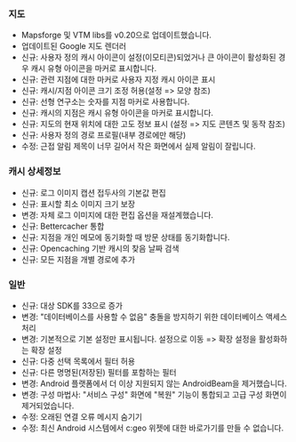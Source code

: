 ### 지도
- Mapsforge 및 VTM libs를 v0.20으로 업데이트했습니다.
- 업데이트된 Google 지도 렌더러
- 신규: 사용자 정의 캐시 아이콘이 설정(이모티콘)되었거나 큰 아이콘이 활성화된 경우 캐시 유형 아이콘을 마커로 표시합니다.
- 신규: 관련 지점에 대한 마커로 사용자 지정 캐시 아이콘 표시
- 신규: 캐시/지점 아이콘 크기 조정 허용(설정 => 모양 참조)
- 신규: 선형 연구소는 숫자를 지점 마커로 사용합니다.
- 신규: 캐시의 지점은 캐시 유형 아이콘을 마커로 표시합니다.
- 신규: 지도의 현재 위치에 대한 고도 정보 표시 (설정 => 지도 콘텐츠 및 동작 참조)
- 신규: 사용자 정의 경로 프로필(내부 경로에만 해당)
- 수정: 근접 알림 제목이 너무 길어서 작은 화면에서 실제 알림이 잘립니다.

### 캐시 상세정보
- 신규: 로그 이미지 캡션 접두사의 기본값 편집
- 신규: 표시할 최소 이미지 크기 보장
- 변경: 자체 로그 이미지에 대한 편집 옵션을 재설계했습니다.
- 신규: Bettercacher 통합
- 신규: 지점을 개인 메모에 동기화할 때 방문 상태를 동기화합니다.
- 신규: Opencaching 기반 캐시의 찾음 날짜 검색
- 신규: 모든 지점을 개별 경로에 추가

### 일반
- 신규: 대상 SDK를 33으로 증가
- 변경: "데이터베이스를 사용할 수 없음" 충돌을 방지하기 위한 데이터베이스 액세스 처리
- 변경: 기본적으로 기본 설정만 표시됩니다. 설정으로 이동 => 확장 설정을 활성화하는 확장 설정
- 신규: 다중 선택 목록에서 필터 허용
- 신규: 다른 명명된(저장된) 필터를 포함하는 필터
- 변경: Android 플랫폼에서 더 이상 지원되지 않는 AndroidBeam을 제거했습니다.
- 변경: 구성 마법사: "서비스 구성" 화면에 "복원" 기능이 통합되고 고급 구성 화면이 제거되었습니다.
- 수정: 오래된 연결 오류 메시지 숨기기
- 수정: 최신 Android 시스템에서 c:geo 위젯에 대한 바로가기를 만들 수 없습니다.
